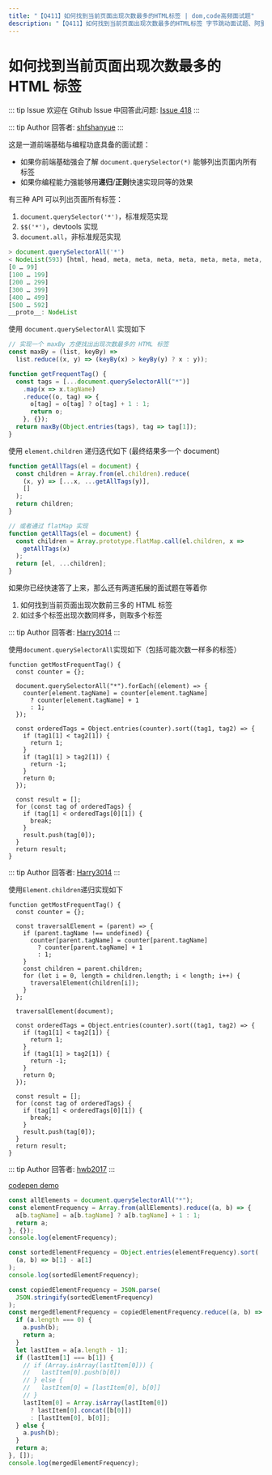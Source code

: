 ```yaml
---
title: "【Q411】如何找到当前页面出现次数最多的HTML标签 | dom,code高频面试题"
description: "【Q411】如何找到当前页面出现次数最多的HTML标签 字节跳动面试题、阿里腾讯面试题、美团小米面试题。"
---
```


# 如何找到当前页面出现次数最多的 HTML 标签

::: tip Issue
欢迎在 Gtihub Issue 中回答此问题: [Issue 418](https://github.com/shfshanyue/Daily-Question/issues/418)
:::

::: tip Author
回答者: [shfshanyue](https://github.com/shfshanyue)
:::

这是一道前端基础与编程功底具备的面试题：

- 如果你前端基础强会了解 `document.querySelector(*)` 能够列出页面内所有标签
- 如果你编程能力强能够用**递归**/**正则**快速实现同等的效果

有三种 API 可以列出页面所有标签：

1. `document.querySelector('*')`，标准规范实现
1. `$$('*')`，devtools 实现
1. `document.all`，非标准规范实现

```js
> document.querySelectorAll('*')
< NodeList(593) [html, head, meta, meta, meta, meta, meta, meta, meta, title, link#favicon, link, link#MainCss, link#mobile-style, link, link, link, script, script, script, script, script, script, script, link, script, link, link, script, input#_w_brink, body, a, div#home, div#header, div#blogTitle, a#lnkBlogLogo, img#blogLogo, h1, a#Header1_HeaderTitle.headermaintitle.HeaderMainTitle, h2, div#navigator, ul#navList, li, a#blog_nav_sitehome.menu, li, a#blog_nav_myhome.menu, li, a#blog_nav_newpost.menu, li, a#blog_nav_contact.menu, li, a#blog_nav_rss.menu, li, a#blog_nav_admin.menu, div.blogStats, span#stats_post_count, span#stats_article_count, span#stats-comment_count, div#main, div#mainContent, div.forFlow, div#post_detail, div#topics, div.post, h1.postTitle, a#cb_post_title_url.postTitle2.vertical-middle, span, div.clear, div.postBody, div#cnblogs_post_body.blogpost-body, p, p, strong, p, p, p, strong, div.cnblogs_code, pre, span, span, span, span, span, p, span, strong, pre, strong, span, strong, br, br, br, div.cnblogs_code, pre, span, span, p, p, …]
[0 … 99]
[100 … 199]
[200 … 299]
[300 … 399]
[400 … 499]
[500 … 592]
__proto__: NodeList
```

使用 `document.querySelectorAll` 实现如下

```js
// 实现一个 maxBy 方便找出出现次数最多的 HTML 标签
const maxBy = (list, keyBy) =>
  list.reduce((x, y) => (keyBy(x) > keyBy(y) ? x : y));

function getFrequentTag() {
  const tags = [...document.querySelectorAll("*")]
    .map(x => x.tagName)
    .reduce((o, tag) => {
      o[tag] = o[tag] ? o[tag] + 1 : 1;
      return o;
    }, {});
  return maxBy(Object.entries(tags), tag => tag[1]);
}
```

使用 `element.children` 递归迭代如下 (最终结果多一个 document)

```js
function getAllTags(el = document) {
  const children = Array.from(el.children).reduce(
    (x, y) => [...x, ...getAllTags(y)],
    []
  );
  return children;
}

// 或者通过 flatMap 实现
function getAllTags(el = document) {
  const children = Array.prototype.flatMap.call(el.children, x =>
    getAllTags(x)
  );
  return [el, ...children];
}
```

如果你已经快速答了上来，那么还有两道拓展的面试题在等着你

1. 如何找到当前页面出现次数前三多的 HTML 标签
2. 如过多个标签出现次数同样多，则取多个标签

::: tip Author
回答者: [Harry3014](https://github.com/Harry3014)
:::

使用`document.querySelectorAll`实现如下（包括可能次数一样多的标签）

```
function getMostFrequentTag() {
  const counter = {};

  document.querySelectorAll("*").forEach((element) => {
    counter[element.tagName] = counter[element.tagName]
      ? counter[element.tagName] + 1
      : 1;
  });

  const orderedTags = Object.entries(counter).sort((tag1, tag2) => {
    if (tag1[1] < tag2[1]) {
      return 1;
    }
    if (tag1[1] > tag2[1]) {
      return -1;
    }
    return 0;
  });

  const result = [];
  for (const tag of orderedTags) {
    if (tag[1] < orderedTags[0][1]) {
      break;
    }
    result.push(tag[0]);
  }
  return result;
}
```

::: tip Author
回答者: [Harry3014](https://github.com/Harry3014)
:::

使用`Element.children`递归实现如下

```
function getMostFrequentTag() {
  const counter = {};

  const traversalElement = (parent) => {
    if (parent.tagName !== undefined) {
      counter[parent.tagName] = counter[parent.tagName]
        ? counter[parent.tagName] + 1
        : 1;
    }
    const children = parent.children;
    for (let i = 0, length = children.length; i < length; i++) {
      traversalElement(children[i]);
    }
  };

  traversalElement(document);

  const orderedTags = Object.entries(counter).sort((tag1, tag2) => {
    if (tag1[1] < tag2[1]) {
      return 1;
    }
    if (tag1[1] > tag2[1]) {
      return -1;
    }
    return 0;
  });

  const result = [];
  for (const tag of orderedTags) {
    if (tag[1] < orderedTags[0][1]) {
      break;
    }
    result.push(tag[0]);
  }
  return result;
}
```

::: tip Author
回答者: [hwb2017](https://github.com/hwb2017)
:::

[codepen demo](https://codepen.io/hwb2017/pen/vYZPPVw)

```javascript
const allElements = document.querySelectorAll("*");
const elementFrequency = Array.from(allElements).reduce((a, b) => {
  a[b.tagName] = a[b.tagName] ? a[b.tagName] + 1 : 1;
  return a;
}, {});
console.log(elementFrequency);

const sortedElementFrequency = Object.entries(elementFrequency).sort(
  (a, b) => b[1] - a[1]
);
console.log(sortedElementFrequency);

const copiedElementFrequency = JSON.parse(
  JSON.stringify(sortedElementFrequency)
);
const mergedElementFrequency = copiedElementFrequency.reduce((a, b) => {
  if (a.length === 0) {
    a.push(b);
    return a;
  }
  let lastItem = a[a.length - 1];
  if (lastItem[1] === b[1]) {
    // if (Array.isArray(lastItem[0])) {
    //   lastItem[0].push(b[0])
    // } else {
    //   lastItem[0] = [lastItem[0], b[0]]
    // }
    lastItem[0] = Array.isArray(lastItem[0])
      ? lastItem[0].concat([b[0]])
      : [lastItem[0], b[0]];
  } else {
    a.push(b);
  }
  return a;
}, []);
console.log(mergedElementFrequency);
```
